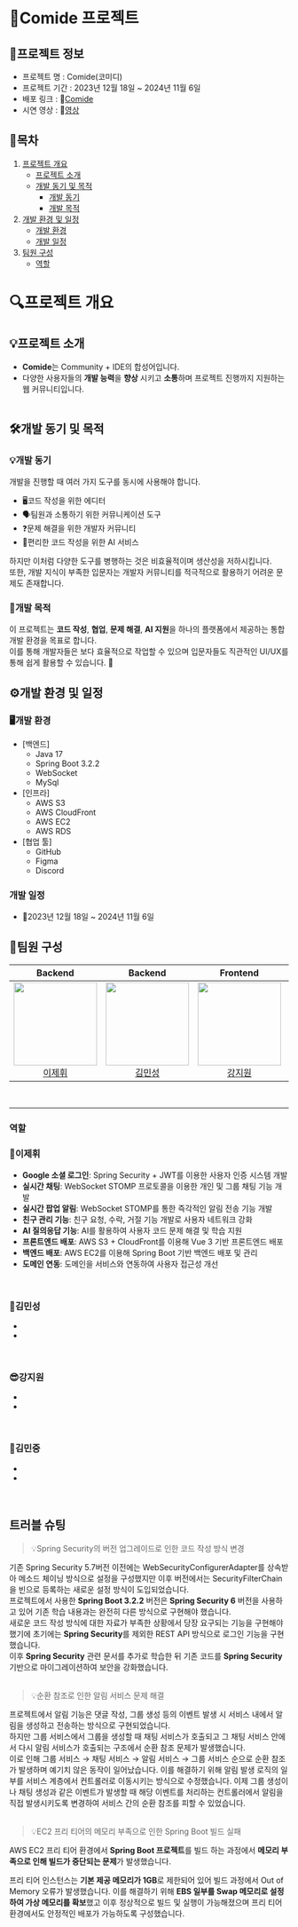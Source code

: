 # 🚀Comide 프로젝트
## 📌프로젝트 정보
- 프로젝트 명 : Comide(코미디)
- 프로젝트 기간 : 2023년 12월 18일 ~ 2024년 11월 6일
- 배포 링크 : 🔗[Comide](https://comide.site)
- 시연 영상 : 🎥[영상](https://youtu.be/Hlllgxw5f5o?si=r5CQvWQrP9m-EBTL)

## 📑목차
1. [프로젝트 개요](#프로젝트-개요)
    + [프로젝트 소개](#프로젝트-소개)
    + [개발 동기 및 목적](#개발-동기-및-목적)
        + [개발 동기](#개발-동기)
        + [개발 목적](#개발-목적)
2. [개발 환경 및 일정](#개발-환경-및-일정)
    + [개발 환경](#개발-환경)
    + [개발 일정](#개발-일정)
3. [팀원 구성](#팀원-구성)
    + [역할](#역할)


# 🔍프로젝트 개요

## 💡프로젝트 소개
- **Comide**는 Community + IDE의 합성어입니다.
- 다양한 사용자들의 **개발 능력**을 **향상** 시키고 **소통**하며 프로젝트 진행까지 지원하는 웹 커뮤니티입니다.
<br></br>

## 🛠️개발 동기 및 목적

### 💡개발 동기
개발을 진행할 때 여러 가지 도구를 동시에 사용해야 합니다.
- 🖥️코드 작성을 위한 에디터
- 🗣️팀원과 소통하기 위한 커뮤니케이션 도구
- ❓문제 해결을 위한 개발자 커뮤니티
- 🤖편리한 코드 작성을 위한 AI 서비스

하지만 이처럼 다양한 도구를 병행하는 것은 비효율적이며 생산성을 저하시킵니다. <br>
또한, 개발 지식이 부족한 입문자는 개발자 커뮤니티를 적극적으로 활용하기 어려운 문제도 존재합니다.

### 🎯개발 목적
이 프로젝트는 **코드 작성**, **협업**, **문제 해결**, **AI 지원**을 하나의 플랫폼에서 제공하는 통합 개발 환경을 목표로 합니다.<br>
이를 통해 개발자들은 보다 효율적으로 작업할 수 있으며 입문자들도 직관적인 UI/UX를 통해 쉽게 활용할 수 있습니다. 🚀

## ⚙️개발 환경 및 일정

### 🖥️개발 환경
- [백엔드]
    - Java 17
    - Spring Boot 3.2.2
    - WebSocket
    - MySql
- [인프라]
    - AWS S3
    - AWS CloudFront
    - AWS EC2
    - AWS RDS
- [협업 툴]
    - GitHub
    - Figma
    - Discord

### 개발 일정
- 📅2023년 12월 18일 ~ 2024년 11월 6일

## 👥팀원 구성

<div align="center">

| **Backend** | **Backend** | **Frontend** | **Frontend** |
| :------: |  :------: | :------: | :------: |
| [<img src="https://avatars.githubusercontent.com/u/82217947?v=4" height=150 width=150> <br/> 이제휘](https://github.com/chop028) | [<img src="https://avatars.githubusercontent.com/u/110143493?v=4" height=150 width=150> <br/> 김민성](https://github.com/Syash22) | [<img src="https://avatars.githubusercontent.com/u/110143494?v=4" height=150 width=150> <br/> 강지원](https://github.com/jionii) | [<img src="https://avatars.githubusercontent.com/u/127364180?v=4" height=150 width=150> <br/> 김민중](https://github.com/minjungmanjung) |

</div>

<br>
<hr>

### 역할

### 🍕이제휘

- **Google 소셜 로그인**: Spring Security + JWT를 이용한 사용자 인증 시스템 개발
- **실시간 채팅**: WebSocket STOMP 프로토콜을 이용한 개인 및 그룹 채팅 기능 개발
- **실시간 팝업 알림**: WebSocket STOMP를 통한 즉각적인 알림 전송 기능 개발
- **친구 관리 기능**: 친구 요청, 수락, 거절 기능 개발로 사용자 네트워크 강화
- **AI 질의응답 기능**: AI를 활용하여 사용자 코드 문제 해결 및 학습 지원
- **프론트엔드 배포**: AWS S3 + CloudFront를 이용해 Vue 3 기반 프론트엔드 배포
- **백엔드 배포**: AWS EC2를 이용해 Spring Boot 기반 백엔드 배포 및 관리
- **도메인 연동**: 도메인을 서비스와 연동하여 사용자 접근성 개선

<br>
    
### 👻김민성

-
-

<br>

### 😎강지원

-
-

<br>

### 🐬김민중

-
-

<br>

## 트러블 슈팅
> 💡Spring Security의 버전 업그레이드로 인한 코드 작성 방식 변경

기존 Spring Security 5.7버전 이전에는 WebSecurityConfigurerAdapter를 상속받아 메소드 체이닝 방식으로 설정을 구성했지만 이후 버전에서는 SecurityFilterChain을 빈으로 등록하는 새로운 설정 방식이 도입되었습니다.<br>
프로젝트에서 사용한 **Spring Boot 3.2.2** 버전은 **Spring Security 6** 버전을 사용하고 있어 기존 학습 내용과는 완전히 다른 방식으로 구현해야 했습니다.<br>
새로운 코드 작성 방식에 대한 자료가 부족한 상황에서 당장 요구되는 기능을 구현해야 했기에 초기에는 **Spring Security**를 제외한 REST API 방식으로 로그인 기능을 구현했습니다.<br>
이후 **Spring Security** 관련 문서를 추가로 학습한 뒤 기존 코드를 **Spring Security** 기반으로 마이그레이션하여 보안을 강화했습니다.<br><br>

> 💡순환 참조로 인한 알림 서비스 문제 해결

프로젝트에서 알림 기능은 댓글 작성, 그룹 생성 등의 이벤트 발생 시 서비스 내에서 알림을 생성하고 전송하는 방식으로 구현되었습니다.<br>
하지만 그룹 서비스에서 그룹을 생성할 때 채팅 서비스가 호출되고 그 채팅 서비스 안에서 다시 알림 서비스가 호출되는 구조에서 순환 참조 문제가 발생했습니다.<br>
이로 인해 그룹 서비스 → 채팅 서비스 → 알림 서비스 → 그룹 서비스 순으로 순환 참조가 발생하며 예기치 않은 동작이 일어났습니다.
이를 해결하기 위해 알림 발생 로직의 일부를 서비스 계층에서 컨트롤러로 이동시키는 방식으로 수정했습니다. 이제 그룹 생성이나 채팅 생성과 같은 이벤트가 발생할 때 해당 이벤트를 처리하는 컨트롤러에서 알림을 직접 발생시키도록 변경하여 서비스 간의 순환 참조를 피할 수 있었습니다.<br><br>

> 💡EC2 프리 티어의 메모리 부족으로 인한 Spring Boot 빌드 실패

AWS EC2 프리 티어 환경에서 **Spring Boot 프로젝트**를 빌드 하는 과정에서 **메모리 부족으로 인해 빌드가 중단되는 문제**가 발생했습니다.

프리 티어 인스턴스는 **기본 제공 메모리가 1GB**로 제한되어 있어 빌드 과정에서 Out of Memory 오류가 발생했습니다. 이를 해결하기 위해 **EBS 일부를 Swap 메모리로 설정하여 가상 메모리를 확보**했고 이후 정상적으로 빌드 및 실행이 가능해졌으며 프리 티어 환경에서도 안정적인 배포가 가능하도록 구성했습니다.
